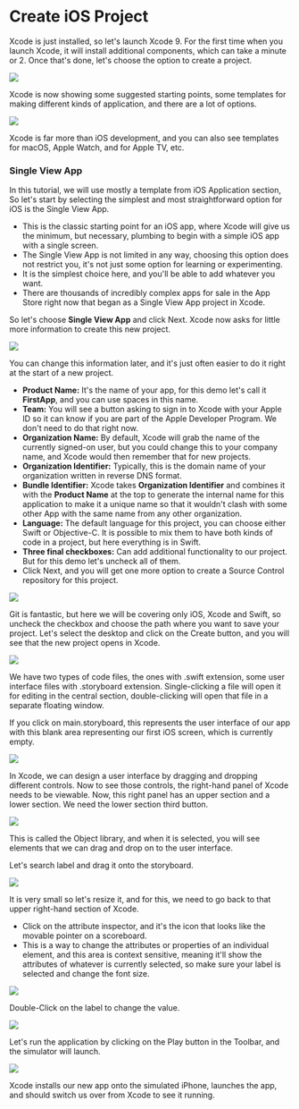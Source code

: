 # Create iOS Project

Xcode is just installed, so let's launch Xcode 9. For the first time when you launch Xcode, it will install additional components, which can take a minute or 2. Once that's done, let's choose the option to create a project. 

<img src="https://raw.githubusercontent.com/zzzprojects/tutorial4.net/master/ios-tutorial/images/create-ios-project.png">

Xcode is now showing some suggested starting points, some templates for making different kinds of application, and there are a lot of options.
 
<img src="https://raw.githubusercontent.com/zzzprojects/tutorial4.net/master/ios-tutorial/images/create-ios-project2.png">

Xcode is far more than iOS development, and you can also see templates for macOS, Apple Watch, and for Apple TV, etc.

### Single View App

In this tutorial, we will use mostly a template from iOS Application section, So let's start by selecting the simplest and most straightforward option for iOS is the Single View App. 

 - This is the classic starting point for an iOS app, where Xcode will give us the minimum, but necessary, plumbing to begin with a simple iOS app with a single screen. 
 - The Single View App is not limited in any way, choosing this option does not restrict you, it's not just some option for learning or experimenting. 
 - It is the simplest choice here, and you'll be able to add whatever you want. 
 - There are thousands of incredibly complex apps for sale in the App Store right now that began as a Single View App project in Xcode.

So let's choose **Single View App** and click Next. Xcode now asks for little more information to create this new project.

<img src="https://raw.githubusercontent.com/zzzprojects/tutorial4.net/master/ios-tutorial/images/create-ios-project3.png">
 
You can change this information later, and it's just often easier to do it right at the start of a new project. 

 - **Product Name:** It's the name of your app, for this demo let's call it **FirstApp**, and you can use spaces in this name. 
 - **Team:** You will see a button asking to sign in to Xcode with your Apple ID so it can know if you are part of the Apple Developer Program. We don't need to do that right now.
 - **Organization Name:** By default, Xcode will grab the name of the currently signed-on user, but you could change this to your company name, and Xcode would then remember that for new projects. 
 - **Organization Identifier:** Typically, this is the domain name of your organization written in reverse DNS format. 
 - **Bundle Identifier:** Xcode takes **Organization Identifier** and combines it with the **Product Name** at the top to generate the internal name for this application to make it a unique name so that it wouldn't clash with some other App with the same name from any other organization. 
 - **Language:** The default language for this project, you can choose either Swift or Objective-C. It is possible to mix them to have both kinds of code in a project, but here everything is in Swift. 
 - **Three final checkboxes:** Can add additional functionality to our project. But for this demo let's uncheck all of them. 
 - Click Next, and you will get one more option to create a Source Control repository for this project. 

<img src="https://raw.githubusercontent.com/zzzprojects/tutorial4.net/master/ios-tutorial/images/create-ios-project4.png">

Git is fantastic, but here we will be covering only iOS, Xcode and Swift, so uncheck the checkbox and choose the path where you want to save your project. Let's select the desktop and click on the Create button, and you will see that the new project opens in Xcode.  

<img src="https://raw.githubusercontent.com/zzzprojects/tutorial4.net/master/ios-tutorial/images/create-ios-project5.png">

We have two types of code files, the ones with .swift extension, some user interface files with .storyboard extension. Single-clicking a file will open it for editing in the central section, double-clicking will open that file in a separate floating window. 

If you click on main.storyboard, this represents the user interface of our app with this blank area representing our first iOS screen, which is currently empty. 

<img src="https://raw.githubusercontent.com/zzzprojects/tutorial4.net/master/ios-tutorial/images/create-ios-project6.png">
 
In Xcode, we can design a user interface by dragging and dropping different controls. Now to see those controls, the right-hand panel of Xcode needs to be viewable. Now, this right panel has an upper section and a lower section. We need the lower section third button. 

<img src="https://raw.githubusercontent.com/zzzprojects/tutorial4.net/master/ios-tutorial/images/create-ios-project7.png">

This is called the Object library, and when it is selected, you will see elements that we can drag and drop on to the user interface.  

Let's search label and drag it onto the storyboard. 

<img src="https://raw.githubusercontent.com/zzzprojects/tutorial4.net/master/ios-tutorial/images/create-ios-project8.png">

It is very small so let's resize it, and for this, we need to go back to that upper right-hand section of Xcode. 

- Click on the attribute inspector, and it's the icon that looks like the movable pointer on a scoreboard. 
- This is a way to change the attributes or properties of an individual element, and this area is context sensitive, meaning it'll show the attributes of whatever is currently selected, so make sure your label is selected and change the font size.

<img src="https://raw.githubusercontent.com/zzzprojects/tutorial4.net/master/ios-tutorial/images/create-ios-project9.png">

Double-Click on the label to change the value. 

<img src="https://raw.githubusercontent.com/zzzprojects/tutorial4.net/master/ios-tutorial/images/create-ios-project10.png">

Let's run the application by clicking on the Play button in the Toolbar, and the simulator will launch. 

<img src="https://raw.githubusercontent.com/zzzprojects/tutorial4.net/master/ios-tutorial/images/create-ios-project11.png">

Xcode installs our new app onto the simulated iPhone, launches the app, and should switch us over from Xcode to see it running.
